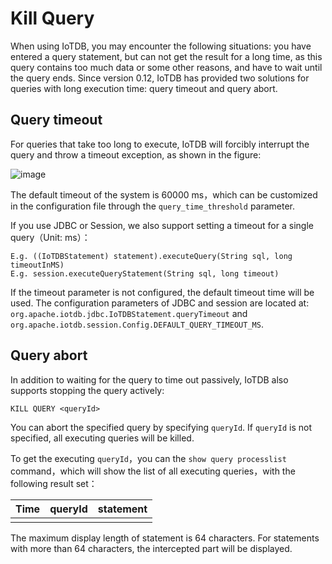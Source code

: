 <!--

    Licensed to the Apache Software Foundation (ASF) under one
    or more contributor license agreements.  See the NOTICE file
    distributed with this work for additional information
    regarding copyright ownership.  The ASF licenses this file
    to you under the Apache License, Version 2.0 (the
    "License"); you may not use this file except in compliance
    with the License.  You may obtain a copy of the License at
    
        http://www.apache.org/licenses/LICENSE-2.0
    
    Unless required by applicable law or agreed to in writing,
    software distributed under the License is distributed on an
    "AS IS" BASIS, WITHOUT WARRANTIES OR CONDITIONS OF ANY
    KIND, either express or implied.  See the License for the
    specific language governing permissions and limitations
    under the License.

-->

# Kill Query

When using IoTDB, you may encounter the following situations: you have entered a query statement, but can not get the result for a long time, as this query contains too much data or some other reasons, and have to wait until the query ends.
Since version 0.12, IoTDB has provided two solutions for queries with long execution time: query timeout and query abort.

## Query timeout

For queries that take too long to execute, IoTDB will forcibly interrupt the query and throw a timeout exception, as shown in the figure: 

![image](https://user-images.githubusercontent.com/34242296/104586593-a224aa00-56a0-11eb-9c52-241dcdb68ecb.png)

The default timeout of the system is 60000 ms，which can be customized in the configuration file through the `query_time_threshold` parameter.

If you use JDBC or Session, we also support setting a timeout for a single query（Unit: ms）：

```
E.g. ((IoTDBStatement) statement).executeQuery(String sql, long timeoutInMS)
E.g. session.executeQueryStatement(String sql, long timeout)
```

If the timeout parameter is not configured, the default timeout time will be used. The configuration parameters of JDBC and session are located at: ` org.apache.iotdb.jdbc.IoTDBStatement.queryTimeout` and `org.apache.iotdb.session.Config.DEFAULT_QUERY_TIMEOUT_MS`.

## Query abort

In addition to waiting for the query to time out passively, IoTDB also supports stopping the query actively:

```
KILL QUERY <queryId>
```

You can abort the specified query by specifying `queryId`. If `queryId` is not specified, all executing queries will be killed.

To get the executing `queryId`，you can the `show query processlist`  command，which will show the list of all executing queries，with the following result set：

| Time | queryId | statement |
| ---- | ------- | --------- |
|      |         |           |

The maximum display length of statement is 64 characters. For statements with more than 64 characters, the intercepted part will be displayed.